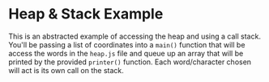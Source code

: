 # Heap & Stack Example

This is an abstracted example of accessing the heap
and using a call stack. You'll be passing a list of coordinates
into a `main()` function that will be access the words in
the `heap.js` file and queue up an array that will be
printed by the provided `printer()` function. Each word/character
chosen will act is its own call on the stack.
